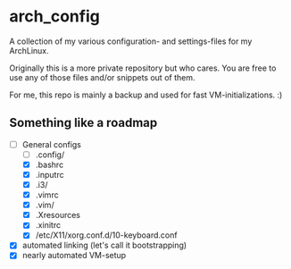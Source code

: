 # arch_config

A collection of my various configuration- and settings-files for my ArchLinux.

Originally this is a more private repository but who cares. You are free to use
any of those files and/or snippets out of them.

For me, this repo is mainly a backup and used for fast VM-initializations. :)

## Something like a roadmap

- [ ] General configs
  - [ ] .config/
  - [x] .bashrc
  - [x] .inputrc
  - [x] .i3/
  - [x] .vimrc
  - [x] .vim/
  - [x] .Xresources
  - [x] .xinitrc
  - [x] /etc/X11/xorg.conf.d/10-keyboard.conf
- [x] automated linking (let's call it bootstrapping)
- [x] nearly automated VM-setup
